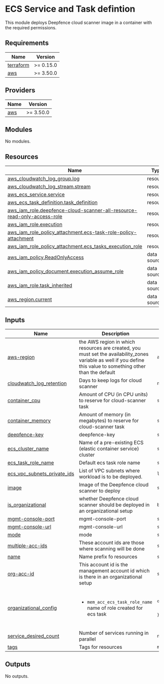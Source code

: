 # ECS Service and Task defintion

This module deploys Deepfence cloud scanner image in a container with the required permissions.

<!-- BEGINNING OF PRE-COMMIT-TERRAFORM DOCS HOOK -->

## Requirements

| Name | Version |
|------|---------|
| <a name="requirement_terraform"></a> [terraform](#requirement\_terraform) | >= 0.15.0 |
| <a name="requirement_aws"></a> [aws](#requirement\_aws) | >= 3.50.0 |

## Providers

| Name | Version |
|------|---------|
| <a name="provider_aws"></a> [aws](#provider\_aws) | >= 3.50.0 |

## Modules

No modules.

## Resources

| Name | Type |
|------|------|
| [aws_cloudwatch_log_group.log](https://registry.terraform.io/providers/hashicorp/aws/latest/docs/resources/cloudwatch_log_group) | resource |
| [aws_cloudwatch_log_stream.stream](https://registry.terraform.io/providers/hashicorp/aws/latest/docs/resources/cloudwatch_log_stream) | resource |
| [aws_ecs_service.service](https://registry.terraform.io/providers/hashicorp/aws/latest/docs/resources/ecs_service) | resource |
| [aws_ecs_task_definition.task_definition](https://registry.terraform.io/providers/hashicorp/aws/latest/docs/resources/ecs_task_definition) | resource |
| [aws_iam_role.deepfence-cloud-scanner-all-resource-read-only-access-role](https://registry.terraform.io/providers/hashicorp/aws/latest/docs/resources/iam_role) | resource |
| [aws_iam_role.execution](https://registry.terraform.io/providers/hashicorp/aws/latest/docs/resources/iam_role) | resource |
| [aws_iam_role_policy_attachment.ecs-task-role-policy-attachment](https://registry.terraform.io/providers/hashicorp/aws/latest/docs/resources/iam_role_policy_attachment) | resource |
| [aws_iam_role_policy_attachment.ecs_tasks_execution_role](https://registry.terraform.io/providers/hashicorp/aws/latest/docs/resources/iam_role_policy_attachment) | resource |
| [aws_iam_policy.ReadOnlyAccess](https://registry.terraform.io/providers/hashicorp/aws/latest/docs/data-sources/iam_policy) | data source |
| [aws_iam_policy_document.execution_assume_role](https://registry.terraform.io/providers/hashicorp/aws/latest/docs/data-sources/iam_policy_document) | data source |
| [aws_iam_role.task_inherited](https://registry.terraform.io/providers/hashicorp/aws/latest/docs/data-sources/iam_role) | data source |
| [aws_region.current](https://registry.terraform.io/providers/hashicorp/aws/latest/docs/data-sources/region) | data source |

## Inputs

| Name | Description | Type | Default | Required |
|------|-------------|------|---------|:--------:|
| <a name="input_aws-region"></a> [aws-region](#input\_aws-region) | the AWS region in which resources are created, you must set the availability\_zones variable as well if you define this value to something other than the default | `any` | n/a | yes |
| <a name="input_cloudwatch_log_retention"></a> [cloudwatch\_log\_retention](#input\_cloudwatch\_log\_retention) | Days to keep logs for cloud scanner | `number` | `5` | no |
| <a name="input_container_cpu"></a> [container\_cpu](#input\_container\_cpu) | Amount of CPU (in CPU units) to reserve for cloud-scanner task | `string` | `"1024"` | no |
| <a name="input_container_memory"></a> [container\_memory](#input\_container\_memory) | Amount of memory (in megabytes) to reserve for cloud-scanner task | `string` | `"2048"` | no |
| <a name="input_deepfence-key"></a> [deepfence-key](#input\_deepfence-key) | deepfence-key | `string` | n/a | yes |
| <a name="input_ecs_cluster_name"></a> [ecs\_cluster\_name](#input\_ecs\_cluster\_name) | Name of a pre-existing ECS (elastic container service) cluster | `string` | n/a | yes |
| <a name="input_ecs_task_role_name"></a> [ecs\_task\_role\_name](#input\_ecs\_task\_role\_name) | Default ecs task role name | `string` | `"ECSTaskRole"` | no |
| <a name="input_ecs_vpc_subnets_private_ids"></a> [ecs\_vpc\_subnets\_private\_ids](#input\_ecs\_vpc\_subnets\_private\_ids) | List of VPC subnets where workload is to be deployed. | `list(string)` | n/a | yes |
| <a name="input_image"></a> [image](#input\_image) | Image of the Deepfence cloud scanner to deploy | `string` | `"deepfenceio/cloud-scanner:latest"` | no |
| <a name="input_is_organizational"></a> [is\_organizational](#input\_is\_organizational) | whether Deepfence cloud scanner should be deployed in an organizational setup | `bool` | `false` | no |
| <a name="input_mgmt-console-port"></a> [mgmt-console-port](#input\_mgmt-console-port) | mgmt-console-port | `string` | n/a | yes |
| <a name="input_mgmt-console-url"></a> [mgmt-console-url](#input\_mgmt-console-url) | mgmt-console-url | `string` | n/a | yes |
| <a name="input_mode"></a> [mode](#input\_mode) | mode | `string` | n/a | yes |
| <a name="input_multiple-acc-ids"></a> [multiple-acc-ids](#input\_multiple-acc-ids) | These account ids are those where scanning will be done | `string` | n/a | yes |
| <a name="input_name"></a> [name](#input\_name) | Name prefix fo resources | `string` | n/a | yes |
| <a name="input_org-acc-id"></a> [org-acc-id](#input\_org-acc-id) | This account id is the management account id which is there in an organizational setup | `string` | n/a | yes |
| <a name="input_organizational_config"></a> [organizational\_config](#input\_organizational\_config) | <ul><br>  <li>`mem_acc_ecs_task_role_name` name of role created for ecs task</li><br></ul> | <pre>object({<br>    mem_acc_ecs_task_role_name     = string<br>  })</pre> | <pre>{<br>  "mem_acc_ecs_task_role_name": null<br>}</pre> | no |
| <a name="input_service_desired_count"></a> [service\_desired\_count](#input\_service\_desired\_count) | Number of services running in parallel | `number` | `1` | no |
| <a name="input_tags"></a> [tags](#input\_tags) | Tags for resources | `map(string)` | n/a | yes |

## Outputs

No outputs.
